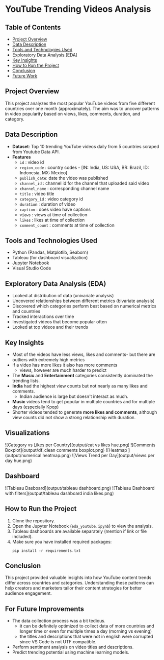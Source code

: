 # YouTube Trending Videos Analysis

## Table of Contents
- [Project Overview](#project-overview)
- [Data Description](#data-description)
- [Tools and Technologies Used](#tools-and-technologies-used)
- [Exploratory Data Analysis (EDA)](#exploratory-data-analysis-eda)
- [Key Insights](#key-insights)
- [How to Run the Project](#how-to-run-the-project)
- [Conclusion](#conclusion)
- [Future Work](#future-work)

## Project Overview
This project analyzes the most popular YouTube videos from five different countries over one month (approximately). The aim was to uncover patterns in video popularity based on views, likes, comments, duration, and category.

## Data Description
- **Dataset**: Top 10 trending YouTube videos daily from 5 countries scraped from Youtube Data API.
- **Features**
    - `id` : video id 
    - `region_code` : country codes - [IN: India, US: USA, BR: Brazil, ID: Indonesia, MX: Mexico]	
    - `publish_date`: date the video was published	
    - `channel_id` : channel id for the channel that uploaded said video
    - `channel_name` : corresponding channel name
    - `title` : video title
    - `category_id` : video category id	
    - `duration` : duration of video	
    - `caption` : does video have captions	
    - `views` : views at time of collection	
    - `likes` : likes at time of collection	
    - `comment_count` : comments at time of collection

## Tools and Technologies Used
- Python (Pandas, Matplotlib, Seaborn)
- Tableau (for dashboard visualization)
- Jupyter Notebook
- Visual Studio Code

## Exploratory Data Analysis (EDA)
- Looked at distribution of data (univariate analysis)
- Uncovered relationships between different metrics (bivariate analysis)
- Discovered which categories perform best based on numerical metrics and countries
- Tracked interactions over time
- Investigated videos that become popular often
- Looked at top videos and their trends

## Key Insights
- Most of the videos have less views, likes and comments- but there are outliers with extremely high metrics
- If a video has more likes it also has more comments
    - views, however are much harder to predict
- The **Music** and **Entertainment** categories consistently dominated the trending lists.
- **India** had the highest view counts but not nearly as many likes and comments.
    - Indian audience is large but doesn't interact as much.
- **Music** videos tend to get popular in multiple countries and for multiple days (especially Kpop)
- Shorter videos tended to generate **more likes and comments**, although view counts did not show a strong relationship with duration.

## Visualizations
![Category vs Likes per Country](output/cat vs likes hue.png)
![Comments Boxplot](output/df_clean comments boxplot.png)
![Heatmap ](output/numerical heatmap.png)
![Views Trend per Day](output/views per day hue.png)

## Dashboard
![Tableau Dasboard](output/tableau dashboard.png)
![Tableau Dashboard with filters](output/tableau dashboard india likes.png)

## How to Run the Project
1. Clone the repository.
2. Open the Jupyter Notebook (`eda_youtube.ipynb`) to view the analysis.
3. Tableau dashboards are available separately (mention if link or file included).
4. Make sure you have installed required packages:
    ```
    pip install -r requirements.txt
    ```

## Conclusion
This project provided valuable insights into how YouTube content trends differ across countries and categories. Understanding these patterns can help creators and marketers tailor their content strategies for better audience engagement.

## For Future Improvements
- The data collection process was a bit tedious. 
    - it can be definitely optimized to collect data of more countries and longer time or even for multiple times a day (morning vs evening)
    - the titles and descriptions that were not in english were corrupted since VS Code is not UTF compatible.
- Perform sentiment analysis on video titles and descriptions.
- Predict trending potential using machine learning models.